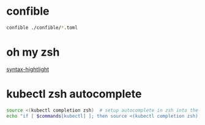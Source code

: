 # confible

```bash
confible ./confible/*.toml
```

# oh my zsh

[syntax-hightlight](https://github.com/zsh-users/zsh-syntax-highlighting/blob/master/INSTALL.md#oh-my-zsh)

# kubectl zsh autocomplete

```bash
source <(kubectl completion zsh)  # setup autocomplete in zsh into the current shell
echo "if [ $commands[kubectl] ]; then source <(kubectl completion zsh); fi" >> ~/.zshrc # add autocomplete permanently to your zsh shell
```
